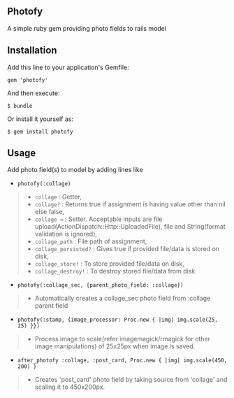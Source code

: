 ## Photofy
A simple ruby gem providing photo fields to rails model

## Installation
Add this line to your application's Gemfile:

`gem 'photofy'`

And then execute:

`$ bundle`

Or install it yourself as:

`$ gem install photofy`


## Usage
Add photo field(s) to model by adding lines like
* `photofy(:collage)`
> * `collage` : Getter,
> * `collage?` : Returns true if assignment is having value other than nil else false,
> * `collage =` : Setter. Acceptable inputs are file upload(ActionDispatch::Http::UploadedFile), file and String(format validation is ignored),
> * `collage_path` : File path of assignment,
> * `collage_persisted?` : Gives true if provided file/data is stored on disk,
> * `collage_store!` : To store provided file/data on disk,
> * `collage_destroy!` : To destroy stored file/data from disk

* `photofy(:collage_sec, {parent_photo_field: :collage})`
> * Automatically creates a collage_sec photo field from :collage parent field

* `photofy(:stamp, {image_processor: Proc.new { |img| img.scale(25, 25) }})`
> * Process image to scale(refer imagemagick/rmagick for other image manipulations) of 25x25px when image is saved.

* `after_photofy :collage, :post_card, Proc.new { |img| img.scale(450, 200) }`
> * Creates 'post_card' photo field by taking source from 'collage' and scaling it to 450x200px.

